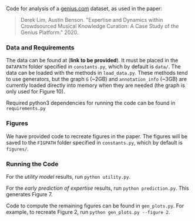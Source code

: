 Code for analysis of a [genius.com](https://genius.com) dataset, as used in the paper:
> Derek Lim, Austin Benson. "Expertise and Dynamics within Crowdsourced Musical Knowledge Curation: A Case Study of the Genius Platform." 2020.

### Data and Requirements
The data can be found at (**link to be provided**). It must be placed in the `DATAPATH` folder specified in `constants.py`, which by default is `data/`. The data can be loaded with the methods in `load_data.py`. These methods tend to use generators, but the graph `G` (~2GB) and `annotation_info` (~3GB) are currently loaded directly into memory when they are needed (the graph is only used for Figure 10).

Required python3 dependencies for running the code can be found in `requirements.py`


### Figures
We have provided code to recreate figures in the paper. The figures will be saved to the `FIGPATH` folder specified in `constants.py`, which by default is `figures/`.


### Running the Code

For the *utility model* results, run `python utility.py`.

For the *early prediction of expertise* results, run `python prediction.py`. This generates Figure 7.

Code to compute the remaining figures can be found in `gen_plots.py`. For example, to recreate Figure 2, run `python gen_plots.py --figure 2`.
